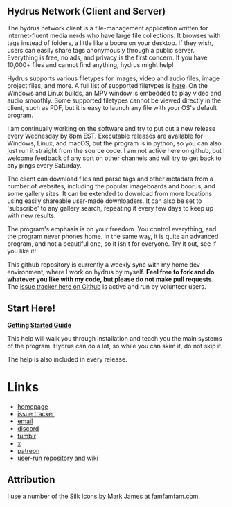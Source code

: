 ## Hydrus Network (Client and Server)

The hydrus network client is a file-management application written for internet-fluent media nerds who have large file collections. It browses with tags instead of folders, a little like a booru on your desktop. If they wish, users can easily share tags anonymously through a public server. Everything is free, no ads, and privacy is the first concern. If you have 10,000+ files and cannot find anything, hydrus might help!

Hydrus supports various filetypes for images, video and audio files, image project files, and more. A full list of supported filetypes is [here](https://hydrusnetwork.github.io/hydrus/filetypes.html). On the Windows and Linux builds, an MPV window is embedded to play video and audio smoothly. Some supported filetypes cannot be viewed directly in the client, such as PDF, but it is easy to launch any file with your OS's default program.

I am continually working on the software and try to put out a new release every Wednesday by 8pm EST. Executable releases are available for Windows, Linux, and macOS, but the program is in python, so you can also just run it straight from the source code. I am not active here on github, but I welcome feedback of any sort on other channels and will try to get back to any pings every Saturday. 

The client can download files and parse tags and other metadata from a number of websites, including the popular imageboards and boorus, and some gallery sites. It can be extended to download from more locations using easily shareable user-made downloaders. It can also be set to 'subscribe' to any gallery search, repeating it every few days to keep up with new results.

The program's emphasis is on your freedom. You control everything, and the program never phones home. In the same way, it is quite an advanced program, and not a beautiful one, so it isn't for everyone. Try it out, see if you like it!

This github repository is currently a weekly sync with my home dev environment, where I work on hydrus by myself. **Feel free to fork and do whatever you like with my code, but please do not make pull requests.** The [issue tracker here on Github](https://github.com/hydrusnetwork/hydrus/issues) is active and run by volunteer users.

## Start Here!

**[Getting Started Guide](https://hydrusnetwork.github.io/hydrus/introduction.html)**

This help will walk you through installation and teach you the main systems of the program. Hydrus can do a lot, so while you can skim it, do not skip it. 

The help is also included in every release.

# Links

* [homepage](https://hydrusnetwork.github.io/hydrus/)
* [issue tracker](https://github.com/hydrusnetwork/hydrus/issues)
* [email](mailto:hydrus.admin@gmail.com)
* [discord](https://discord.gg/wPHPCUZ)
* [tumblr](https://hydrus.tumblr.com/)
* [x](https://x.com/hydrusnetwork)
* [patreon](https://www.patreon.com/hydrus_dev)
* [user-run repository and wiki](https://github.com/CuddleBear92/Hydrus-Presets-and-Scripts)

## Attribution

I use a number of the Silk Icons by Mark James at famfamfam.com.
